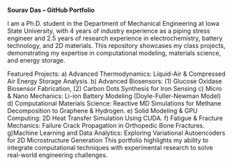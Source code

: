 **Sourav Das – GitHub Portfolio**


I am a Ph.D. student in the Department of Mechanical Engineering at Iowa State University, with 4 years of industry experience as a piping stress engineer and 2.5 years of research experience in electrochemistry, battery technology, and 2D materials. This repository showcases my class projects, demonstrating my expertise in computational modeling, materials science, and energy storage.

Featured Projects:
a) Advanced Thermodynamics: Liquid-Air & Compressed Air Energy Storage Analysis.
b) Advanced Biosensors: (1) Glucose Oxidase Biosensor Fabrication, (2) Carbon Dots Synthesis for Iron Sensing
c) Micro & Nano Mechanics: Li-ion Battery Modeling (Doyle-Fuller-Newman Model)
d) Computational Materials Science: Reactive MD Simulations for Methane Decomposition to Graphene & Hydrogen.
e) Solid Modeling & GPU Computing: 2D Heat Transfer Simulation Using CUDA.
f) Fatigue & Fracture Mechanics: Failure Crack Propagation in Orthopedic Bone Fractures.
g)Machine Learning and Data Analytics: Exploring Variational Autoencoders for 2D Microstructure Generation
This portfolio highlights my ability to integrate computational techniques with experimental research to solve real-world engineering challenges.
